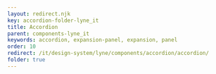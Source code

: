 ```yaml
---
layout: redirect.njk
key: accordion-folder-lyne_it
title: Accordion
parent: components-lyne_it
keywords: accordion, expansion-panel, expansion, panel
order: 10
redirect: /it/design-system/lyne/components/accordion/accordion/
folder: true
---
```

